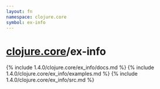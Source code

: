 ```yaml
---
layout: fn
namespace: clojure.core
symbol: ex-info
---
```


# [clojure.core](../)/ex-info

{% include 1.4.0/clojure.core/ex_info/docs.md %}
{% include 1.4.0/clojure.core/ex_info/examples.md %}
{% include 1.4.0/clojure.core/ex_info/src.md %}

